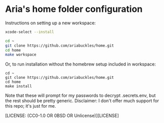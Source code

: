 # Aria's home folder configuration

Instructions on setting up a new workspace:

```sh
xcode-select --install
```

```sh
cd ~
git clone https://github.com/ariabuckles/home.git
cd home
make workspace
```

Or, to run installation without the homebrew setup included in workspace:

```
cd ~
git clone https://github.com/ariabuckles/home.git
cd home
make install
```

Note that these will prompt for my passwords to decrypt .secrets.env,
but the rest should be pretty generic. Disclaimer: I don't offer much
support for this repo; it's just for me.

[LICENSE: (CC0-1.0 OR 0BSD OR Unlicense)][LICENSE]
